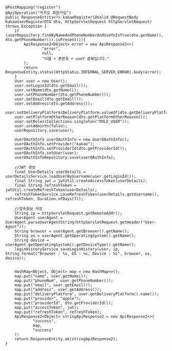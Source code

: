     @PostMapping("register")
    @ApiOperation("카카오 회원가입")
    public ResponseEntity<?> kakaoRegister(@Valid @RequestBody KakaoUserRegisterDTO dto, HttpServletRequest httpServletRequest) throws Exception {
        if (userRepository.findByNameAndPhoneNumberAndUseYnIsTrue(dto.getName(), dto.getPhoneNumber()).isPresent()){
            ApiResponse2<Object> error = new ApiResponse2<>(
                    "error",
                    null,
                    "이름 + 폰번호 + useY 중복입니다."
            );
            return ResponseEntity.status(HttpStatus.INTERNAL_SERVER_ERROR).body(error);
        }
        User user = new User();
        user.setLoginId(dto.getEmail());
        user.setName(dto.getName());
        user.setPhoneNumber(dto.getPhoneNumber());
        user.setEmail(dto.getEmail());
        user.setAddress(dto.getAddress());
        user.setDeliveryPlatform(DeliveryPlatform.valueOf(dto.getDeliveryPlatform()));
        user.setPlatformOtherReason(dto.getPlatformOtherReason());
        user.setRoles(Collections.singleton("ROLE_USER"));
        user.setAdminYn(false);
        userRepository.save(user);

        UserOAuthInfo userOAuthInfo = new UserOAuthInfo();
        userOAuthInfo.setProvider("kakao");
        userOAuthInfo.setProviderId(dto.getProviderId());
        userOAuthInfo.setUser(user);
        userOAuthInfoRepository.save(userOAuthInfo);

        //JWT 생성
        final UserDetails userDetails = userDetailsService.loadUserByUsername(user.getLoginId());
        final String jwt = jwtUtil.createAccessToken(userDetails);
        final String refreshToken = jwtUtil.createRefreshToken(userDetails);
        refreshTokenService.saveRefreshToken(userDetails.getUsername(), refreshToken, Duration.ofDays(7));

        //접속정보 저장
        String ip = httpServletRequest.getRemoteAddr();
        UserAgent userAgent = UserAgent.parseUserAgentString(httpServletRequest.getHeader("User-Agent"));
        String browser = userAgent.getBrowser().getName();
        String os = userAgent.getOperatingSystem().getName();
        String device = userAgent.getOperatingSystem().getDeviceType().getName();
        loginHistoryService.saveLoginHistory(user, ip, String.format("Browser : %s, OS : %s, Device : %s", browser, os, device));


        HashMap<Object, Object> map = new HashMap<>();
        map.put("name", user.getName());
        map.put("phoneNum", user.getPhoneNumber());
        map.put("email", user.getEmail());
        map.put("address", user.getAddress());
        map.put("deliveryPlatform", user.getDeliveryPlatform().name());
        map.put("provider", "apple");
        map.put("providerId", dto.getProviderId());
        map.put("accessToken", jwt);
        map.put("refreshToken", refreshToken);
        ApiResponse2<Object> stringApiResponse2 = new ApiResponse2<>(
                "success",
                map,
                "success"
        );
        return ResponseEntity.ok(stringApiResponse2);
    }
